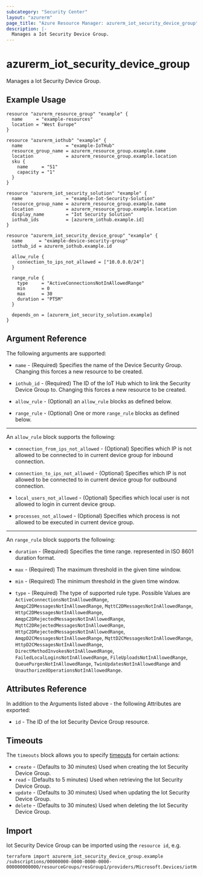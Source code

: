 ```yaml
---
subcategory: "Security Center"
layout: "azurerm"
page_title: "Azure Resource Manager: azurerm_iot_security_device_group"
description: |-
  Manages a Iot Security Device Group.
---
```


# azurerm_iot_security_device_group

Manages a Iot Security Device Group.

## Example Usage

```hcl
resource "azurerm_resource_group" "example" {
  name     = "example-resources"
  location = "West Europe"
}

resource "azurerm_iothub" "example" {
  name                = "example-IoTHub"
  resource_group_name = azurerm_resource_group.example.name
  location            = azurerm_resource_group.example.location
  sku {
    name     = "S1"
    capacity = "1"
  }
}

resource "azurerm_iot_security_solution" "example" {
  name                = "example-Iot-Security-Solution"
  resource_group_name = azurerm_resource_group.example.name
  location            = azurerm_resource_group.example.location
  display_name        = "Iot Security Solution"
  iothub_ids          = [azurerm_iothub.example.id]
}

resource "azurerm_iot_security_device_group" "example" {
  name      = "example-device-security-group"
  iothub_id = azurerm_iothub.example.id

  allow_rule {
    connection_to_ips_not_allowed = ["10.0.0.0/24"]
  }

  range_rule {
    type     = "ActiveConnectionsNotInAllowedRange"
    min      = 0
    max      = 30
    duration = "PT5M"
  }

  depends_on = [azurerm_iot_security_solution.example]
}
```

## Argument Reference

The following arguments are supported:

* `name` - (Required) Specifies the name of the Device Security Group. Changing this forces a new resource to be created.

* `iothub_id` - (Required) The ID of the IoT Hub which to link the Security Device Group to. Changing this forces a new resource to be created.

* `allow_rule` - (Optional) an `allow_rule` blocks as defined below.

* `range_rule` - (Optional) One or more `range_rule` blocks as defined below.

---

An `allow_rule` block supports the following:

* `connection_from_ips_not_allowed` - (Optional) Specifies which IP is not allowed to be connected to in current device group for inbound connection.

* `connection_to_ips_not_allowed` - (Optional) Specifies which IP is not allowed to be connected to in current device group for outbound connection.

* `local_users_not_allowed` - (Optional) Specifies which local user is not allowed to login in current device group.

* `processes_not_allowed` - (Optional) Specifies which process is not allowed to be executed in current device group.

---

An `range_rule` block supports the following:

* `duration` - (Required) Specifies the time range. represented in ISO 8601 duration format.

* `max` - (Required) The maximum threshold in the given time window.

* `min` - (Required) The minimum threshold in the given time window.

* `type` - (Required) The type of supported rule type. Possible Values are `ActiveConnectionsNotInAllowedRange`, `AmqpC2DMessagesNotInAllowedRange`, `MqttC2DMessagesNotInAllowedRange`, `HttpC2DMessagesNotInAllowedRange`, `AmqpC2DRejectedMessagesNotInAllowedRange`, `MqttC2DRejectedMessagesNotInAllowedRange`, `HttpC2DRejectedMessagesNotInAllowedRange`, `AmqpD2CMessagesNotInAllowedRange`, `MqttD2CMessagesNotInAllowedRange`, `HttpD2CMessagesNotInAllowedRange`, `DirectMethodInvokesNotInAllowedRange`, `FailedLocalLoginsNotInAllowedRange`, `FileUploadsNotInAllowedRange`, `QueuePurgesNotInAllowedRange`, `TwinUpdatesNotInAllowedRange` and `UnauthorizedOperationsNotInAllowedRange`.

## Attributes Reference

In addition to the Arguments listed above - the following Attributes are exported:

* `id` - The ID of the Iot Security Device Group resource.

## Timeouts

The `timeouts` block allows you to specify [timeouts](https://developer.hashicorp.com/terraform/language/resources/configure#define-operation-timeouts) for certain actions:

* `create` - (Defaults to 30 minutes) Used when creating the Iot Security Device Group.
* `read` - (Defaults to 5 minutes) Used when retrieving the Iot Security Device Group.
* `update` - (Defaults to 30 minutes) Used when updating the Iot Security Device Group.
* `delete` - (Defaults to 30 minutes) Used when deleting the Iot Security Device Group.

## Import

Iot Security Device Group can be imported using the `resource id`, e.g.

```shell
terraform import azurerm_iot_security_device_group.example /subscriptions/00000000-0000-0000-0000-000000000000/resourceGroups/resGroup1/providers/Microsoft.Devices/iotHubs/hub1/providers/Microsoft.Security/deviceSecurityGroups/group1
```

